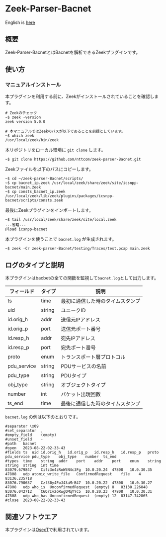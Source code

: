 # Zeek-Parser-Bacnet

English is [here](https://github.com/nttcom/zeek-parser-Bacnet/blob/main/README_en.md)

## 概要

Zeek-Parser-BacnetとはBacnetを解析できるZeekプラグインです。

## 使い方

### マニュアルインストール

本プラグインを利用する前に、Zeekがインストールされていることを確認します。
```
# Zeekのチェック
~$ zeek -version
zeek version 5.0.0

# 本マニュアルではZeekのパスが以下であることを前提としています。
~$ which zeek
/usr/local/zeek/bin/zeek
```

本リポジトリをローカル環境に `git clone` します。
```
~$ git clone https://github.com/nttcom/zeek-parser-Bacnet.git
```

Zeekファイルを以下のパスにコピーします。
```
~$ cd ~/zeek-parser-Bacnet/scripts/
~$ cp bacnet_ip.zeek /usr/local/zeek/share/zeek/site/icsnpp-bacnet/main.zeek
~$ cp consts_bacnet_ip.zeek /usr/local/zeek/lib/zeek/plugins/packages/icsnpp-bacnet/scripts/consts.zeek
```

最後にZeekプラグインをインポートします。
```
~$ tail /usr/local/zeek/share/zeek/site/local.zeek
...省略...
@load icsnpp-bacnet
```

本プラグインを使うことで `bacnet.log` が生成されます。
```
~$ zeek -Cr zeek-parser-Bacnet/testing/Traces/test.pcap main.zeek
```

## ログのタイプと説明
本プラグインはbacbetの全ての関数を監視して`bacnet.log`として出力します。

| フィールド | タイプ | 説明 |
| --- | --- | --- |
| ts | time | 最初に通信した時のタイムスタンプ |
| uid | string | ユニークID |
| id.orig_h | addr | 送信元IPアドレス |
| id.orig_p | port | 送信元ポート番号 |
| id.resp_h | addr | 宛先IPアドレス |
| id.resp_p | port | 宛先ポート番号 |
| proto | enum | トランスポート層プロトコル |
| pdu_service | string | PDUサービスの名前 |
| pdu_type | string | PDUタイプ |
| obj_type | string | オブジェクトタイプ  |
| number | int | パケット出現回数 |
| ts_end | time | 最後に通信した時のタイムスタンプ |

`bacnet.log` の例は以下のとおりです。
```
#separator \x09
#set_separator	,
#empty_field	(empty)
#unset_field	-
#path	bacnet
#open	2023-08-22-02-33-43
#fields	ts	uid	id.orig_h	id.orig_p	id.resp_h	id.resp_p	proto	pdu_service	pdu_type	obj_type	number	ts_end
#types	time	string	addr	port	addr	port	enum	string	string	string	int	time
83079.679847	Cifz3n4zRoW5N4c3Fg	10.0.20.24	47808	10.0.30.35	47808	udp	atomic_write_file	ConfirmedRequest	file	4	83136.235718
83076.790637	Czf30y4FoJ43aMrB47	10.0.20.22	47808	10.0.30.27	47808	udp	who_is	UnconfirmedRequest	(empty)	8	83138.226848
83076.042712	C6QrIv2oRwgQMqYYc5	10.0.20.23	47808	10.0.30.31	47808	udp	who_has	UnconfirmedRequest	(empty)	12	83147.742865
#close	2023-08-22-02-33-43
```

## 関連ソフトウエア

本プラグインは[OsecT](https://github.com/nttcom/OsecT)で利用されています。

